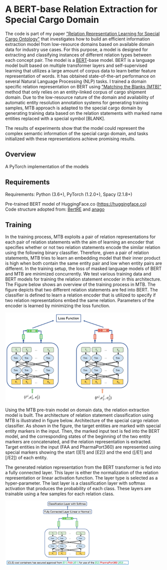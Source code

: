 # A BERT-base Relation Extraction for Special Cargo Domain

The code is part of my paper ["Relation Representation Learning for Special Cargo Ontology"](https://scholar.google.com/citations?user=DNUz3o4AAAAJ&hl=en&authuser=1) that investigates how to build an efficient information extraction model from low-resource domains based on available domain data for industry use cases. For this purpose, a model is designed for extracting and classifying instances of different relation types between each concept pair.
The model is a [BERT](https://arxiv.org/abs/1810.04805)-base model. BERT is a language model built based on multiple transformer layers and self-supervised learning that utilizes a large amount of corpus data to learn better feature representation of words. It has obtained state-of-the-art performance on several Natural Language Processing (NLP) tasks. I trained a domain specific relation representation on BERT using ["Matching the Blanks (MTB)"](https://arxiv.org/abs/1906.03158) method that only relies on an entity-linked corpus of cargo shipment domain. Due to the low-resource nature of the domain and availability of automatic entity resolution annotation systems for generating training samples, MTB approach is adapted to the special cargo domain by generating training data based on the relation statements with marked name entities replaced with a special symbol [BLANK].

The results of experiments show that the model could represent the complex semantic information of the special cargo domain, and tasks initialized with these representations achieve promising results.

## Overview
A PyTorch implementation of the models 
## Requirements
Requirements: Python (3.6+), PyTorch (1.2.0+), Spacy (2.1.8+)  

Pre-trained BERT model of HuggingFace.co (https://huggingface.co)   
Code structure adopted from:
[BertRE](https://github.com/plkmo/BERT-Relation-Extraction) and [anago](https://github.com/huggingface/hmtl)

## Training 

In the training process, MTB exploits a pair of relation representations for each pair of relation statements with the aim of learning an encoder that specifies whether or not two relation statements encode the similar relation using the following binary classifier. Therefore, given a pair of relation statements, MTB tries to learn an embedding model that their inner product is high when both contain the same entity pair and low when entity pairs are different. In the training setup, the loss of masked language models of BERT and MTB are minimized concurrently. We test various training data and BERT models for training the relation statement encoder in this architecture. The Figure below shows an overview of the training process in MTB. The figure depicts that two different relation statements are fed into BERT. The classifier is defined to learn a relation encoder that is utilized to specify if two relation representations embed the same relation. Parameters of the encoder is learned by minimizing the loss function.


<img src="https://github.com/VahidehReshadat/CargoRelationExtraction/blob/master/Bert_Imags/Presentation1-5.jpg" alt="overview of the training process with MTB" width="400"/>


Using the MTB pre-train model on domain data, the relation extraction model is built. The architecture of relation statement classification using MTB is illustrated in figure below. Architecture of the special cargo relation classifier. As shown in the figure, the target entities are marked with special entity markers in the input. Then, the marked input text is fed into the BERT model, and the corresponding states of the beginning of the two entity markers are concatenated, and the relation representation is extracted. Target entities in the input (FAA and PharmaPort360) are represented using special markers showing the start ([E1] and [E2]) and the end ([/E1] and [/E2]) of each entity. 

The generated relation representation from the BERT transformer is fed into a fully connected layer. This layer is either the normalization of the relation representation or linear activation function. The layer type is selected as a hyper-parameter. The last layer is a classification layer with softmax activation that produces the probability of each class. These layers are trainable using a few samples for each relation class.


<img src="https://github.com/VahidehReshadat/CargoRelationExtraction/blob/master/Bert_Imags/BERT Classifier.jpg" alt="overview of the training process with MTB" width="400"/>




